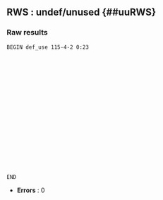 ## RWS : undef/unused {##uuRWS}
### Raw results


~~~
BEGIN def_use 115-4-2 0:23




















END
~~~

* **Errors** : 0

